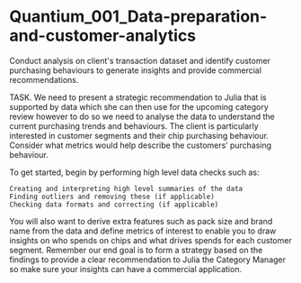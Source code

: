 # Quantium_001_Data-preparation-and-customer-analytics
Conduct analysis on client's transaction dataset and identify customer purchasing behaviours to generate insights and provide commercial recommendations.

TASK.
We need to present a strategic recommendation to Julia that is supported by data which she can then use for the upcoming category review however to do so we need to analyse the data to understand the current purchasing trends and behaviours. The client is particularly interested in customer segments and their chip purchasing behaviour. Consider what metrics would help describe the customers’ purchasing behaviour.  

To get started, begin by performing high level data checks such as:


    Creating and interpreting high level summaries of the data
    Finding outliers and removing these (if applicable)
    Checking data formats and correcting (if applicable)

You will also want to derive extra features such as pack size and brand name from the data and define metrics of interest to enable you to draw insights on who spends on chips and what drives spends for each customer segment. Remember our end goal is to form a strategy based on the findings to provide a clear recommendation to Julia the Category Manager so make sure your insights can have a commercial application.
